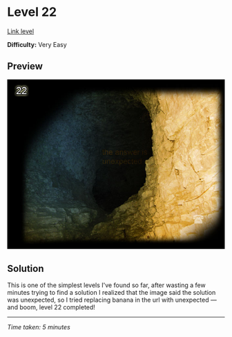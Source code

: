 # Level 22

[Link level](https://www.deathball.net/notpron/beepbeep/banana.htm)

**Difficulty:** Very Easy

## Preview
![Level 22](../images/level22.png)

## Solution
This is one of the simplest levels I've found so far, after wasting a few minutes trying to find a solution I realized that the image said the solution was unexpected, so I tried replacing banana in the url with unexpected — and boom, level 22 completed!

---


_Time taken: 5 minutes_
